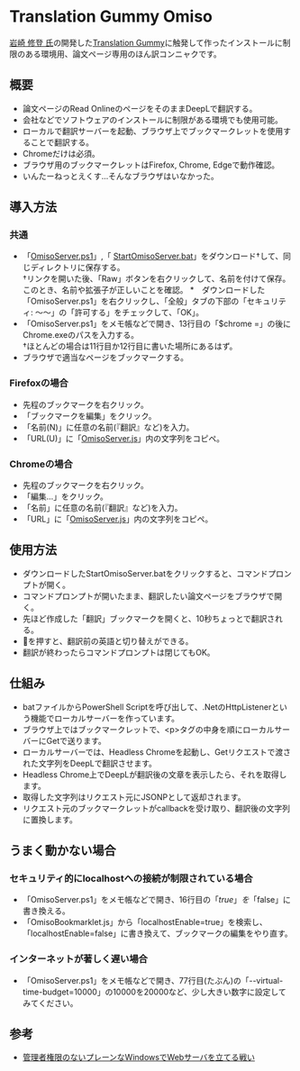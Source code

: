 # Translation Gummy Omiso
[岩崎 修登 氏](https://twitter.com/cabernet_rock)の開発した[Translation Gummy](https://github.com/iwasakishuto/Translation-Gummy)に触発して作ったインストールに制限のある環境用、論文ページ専用のほん訳コンニャクです。

## 概要
* 論文ページのRead OnlineのページをそのままDeepLで翻訳する。
* 会社などでソフトウェアのインストールに制限がある環境でも使用可能。
* ローカルで翻訳サーバーを起動、ブラウザ上でブックマークレットを使用することで翻訳する。
* Chromeだけは必須。
* ブラウザ用のブックマークレットはFirefox, Chrome, Edgeで動作確認。
* いんたーねっとえくす...そんなブラウザはいなかった。

## 導入方法
### 共通
* 「[OmisoServer.ps1](./OmisoServer.ps1)」,「 [StartOmisoServer.bat](./StartOmisoServer.bat)」をダウンロード†して、同じディレクトリに保存する。  
†リンクを開いた後、「Raw」ボタンを右クリックして、名前を付けて保存。このとき、名前や拡張子が正しいことを確認。
*　ダウンロードした「OmisoServer.ps1」を右クリックし、「全般」タブの下部の「セキュリティ: ～～」の「許可する」をチェックして、「OK」。
* 「OmisoServer.ps1」をメモ帳などで開き、13行目の「$chrome =」の後にChrome.exeのパスを入力する。  
†ほとんどの場合は11行目か12行目に書いた場所にあるはず。
* ブラウザで適当なページをブックマークする。
### Firefoxの場合
* 先程のブックマークを右クリック。
* 「ブックマークを編集」をクリック。
* 「名前(N)」に任意の名前(『翻訳』など)を入力。
* 「URL(U)」に「[OmisoServer.js](./OmisoBookmarklet.js)」内の文字列をコピペ。
### Chromeの場合
* 先程のブックマークを右クリック。
* 「編集...」をクリック。
* 「名前」に任意の名前(『翻訳』など)を入力。
* 「URL」に「[OmisoServer.js](./OmisoBookmarklet.js)」内の文字列をコピペ。
## 使用方法
* ダウンロードしたStartOmisoServer.batをクリックすると、コマンドプロンプトが開く。
* コマンドプロンプトが開いたまま、翻訳したい論文ページをブラウザで開く。
* 先ほど作成した「翻訳」ブックマークを開くと、10秒ちょっとで翻訳される。
* 🔄を押すと、翻訳前の英語と切り替えができる。
* 翻訳が終わったらコマンドプロンプトは閉じてもOK。
## 仕組み
* batファイルからPowerShell Scriptを呼び出して、.NetのHttpListenerという機能でローカルサーバーを作っています。
* ブラウザ上ではブックマークレットで、\<p\>タグの中身を順にローカルサーバーにGetで送ります。
* ローカルサーバーでは、Headless Chromeを起動し、Getリクエストで渡された文字列をDeepLで翻訳させます。
* Headless Chrome上でDeepLが翻訳後の文章を表示したら、それを取得します。
* 取得した文字列はリクエスト元にJSONPとして返却されます。
* リクエスト元のブックマークレットがcallbackを受け取り、翻訳後の文字列に置換します。
## うまく動かない場合
### セキュリティ的にlocalhostへの接続が制限されている場合
* 「OmisoServer.ps1」をメモ帳などで開き、16行目の「$true」を「$false」に書き換える。
* 「OmisoBookmarklet.js」から「localhostEnable=true」を検索し、「localhostEnable=false」に書き換えて、ブックマークの編集をやり直す。
### インターネットが著しく遅い場合
* 「OmisoServer.ps1」をメモ帳などで開き、77行目(たぶん)の「--virtual-time-budget=10000」の10000を20000など、少し大きい数字に設定してみてください。
## 参考
* [管理者権限のないプレーンなWindowsでWebサーバを立てる戦い](https://qiita.com/koyoru1214/items/721e528c86ee2baff871)
